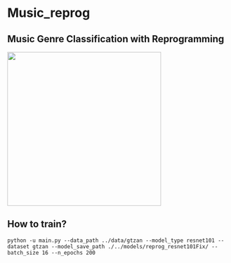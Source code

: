 # Music_reprog

## Music Genre Classification with Reprogramming

<img src="https://github.com/biboamy/music-repro/blob/main/music-repro.png" width="350">


## How to train?
`python -u main.py --data_path ../data/gtzan --model_type resnet101 --dataset gtzan --model_save_path ./../models/reprog_resnet101Fix/ --batch_size 16 --n_epochs 200`
